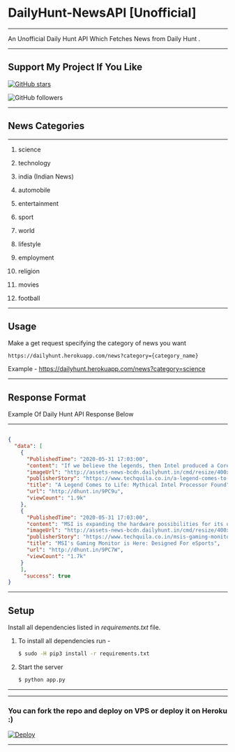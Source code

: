 # DailyHunt-NewsAPI [Unofficial]

---

An Unofficial Daily Hunt API Which Fetches News from Daily Hunt .

---

## Support My Project If You Like 

[![GitHub stars](https://img.shields.io/github/stars/gowtham2003/DailyHunt-NewsAPI.svg?style=social&label=Star)](https://github.com/gowtham2003/DailyHunt-NewsAPI)


![GitHub followers](https://img.shields.io/github/followers/gowtham2003.svg?style=social&label=Follow)


---

## News Categories 

---

1. science

2. technology

3. india (Indian News)

4. automobile

5. entertainment 

6. sport 

7. world

8. lifestyle

9. employment

10. religion

11. movies

12. football


---
## Usage

Make a get request specifying the category of news you want
```
https://dailyhunt.herokuapp.com/news?category={category_name}
```
Example - https://dailyhunt.herokuapp.com/news?category=science

---

## Response Format 

Example Of Daily Hunt API Response Below 

--- 

```JSON

{
  "data": [
    {
      "PublishedTime": "2020-05-31 17:03:00",
      "content": "If we believe the legends, then Intel produced a Core i5-7660X processor 3 years ago but never officially released it. However, there are times when legends turn out to be reality. A Chinese Twitter user by the username \ni5-7660Ｘ，the only i5 with quad channel memory support and 28 pci-e lanes,because it’s a Skylake-X cpu Spec: 6C6Tup to 5Ghz4channel ddr428 pci-e lanessupport AVX512 @momomo_us @_rogame pic.twitter.com/79KMBJ9C0q\n posted images of a working sample of the processor which belongs to the Skylake-X family on May 27, 2020.\ni5-7660Ｘ，the only i5 with quad channel memory support and 28 pci-e lanes,because it's a Skylake-X cpu Spec: 6C6Tup to 5Ghz4channel ddr428 pci-e lanessupport AVX512 @momomo_us @_rogame pic.twitter.com/79KMBJ9C0q \nAs the images suggest, the processor, without a doubt uses Skylake micro-architecture.",
      "imageUrl": "http://assets-news-bcdn.dailyhunt.in/cmd/resize/400x400_80/fetchdata16/images/2e/a4/cb/2ea4cb5293bb90651119e9f6504ced8a32be168d9d246259a4cc2615f220b633.jpg",
      "publisherStory": "https://www.techquila.co.in/a-legend-comes-to-life-mythical-intel-processor-found",
      "title": "A Legend Comes to Life: Mythical Intel Processor Found",
      "url": "http://dhunt.in/9PC9u",
      "viewCount": "1.9k"
    },
    {
      "PublishedTime": "2020-05-31 17:03:00",
      "content": "MSI is expanding the hardware possibilities for its users. It is all set to launch a new Gaming monitor specially designed for eSports. MSI has announced Optix MAG274R which is an IPS eSports Gaming Monitor. The monitor is equipped with an IPS panel and features a 144 Hz refresh rate and a 27' display. It has a fast response time of 1ms. MSI has claimed that the users will enjoy the best viewing experience. For gamers, its a delight as the company has claimed that they will enjoy the smoothest gaming experience. The monitor has a resolution of 1920 x 1080 and it is designed for competitive gamers.",
      "imageUrl": "http://assets-news-bcdn.dailyhunt.in/cmd/resize/400x400_80/fetchdata16/images/aa/21/c1/aa21c1641a0f3621b14d49b4454d8207eae4b2b3b099baf4817f68e3de200426.jpg",
      "publisherStory": "https://www.techquila.co.in/msis-gaming-monitor-is-here-designed-for-esports",
      "title": "MSI's Gaming Monitor is Here: Designed For eSports",
      "url": "http://dhunt.in/9PC7W",
      "viewCount": "1.7k"
    }
    ],
     "success": true
}


```

---
## Setup

Install all dependencies listed in *requirements.txt* file. 

1. To install all dependencies run - 

    ```bash
    $ sudo -H pip3 install -r requirements.txt
    ```

2. Start the server

    ```bash 
    $ python app.py
    ```
---

---

### You can fork the repo and deploy on VPS or deploy it on Heroku :)  
[![Deploy](https://www.herokucdn.com/deploy/button.svg)](https://heroku.com/deploy?template=https://github.com/Gowtham2003/DailyHunt-NewsAPI/tree/master)

---




